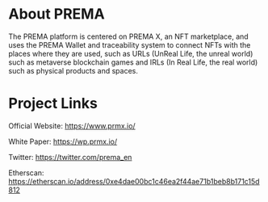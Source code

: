 # About PREMA
The PREMA platform is centered on PREMA X, an NFT marketplace, and uses the PREMA Wallet and traceability system to connect NFTs with the places where they are used, such as URLs (UnReal Life, the unreal world) such as metaverse blockchain games and IRLs (In Real Life, the real world) such as physical products and spaces.


# Project Links
Official Website: https://www.prmx.io/

White Paper: https://wp.prmx.io/

Twitter: https://twitter.com/prema_en

Etherscan: https://etherscan.io/address/0xe4dae00bc1c46ea2f44ae71b1beb8b171c15d812

